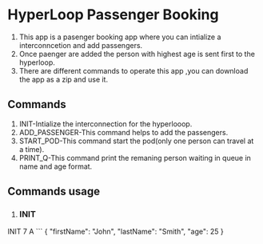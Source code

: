 # HyperLoop Passenger Booking

1. This app is a pasenger booking app where you can intialize a interconncetion and add passengers.
2. Once paenger are added the person with highest age is sent first to the hyperloop.
3. There are different commands to operate this app ,you can download the app as a zip and use it.

## Commands

1. INIT-Intialize the interconnection for the hyperlooop.
2. ADD_PASSENGER-This command helps to add the passengers.
3. START_POD-This command start the pod(only one person can travel at a time).
4. PRINT_Q-This command print the remaning person waiting in queue in name and age format.

## Commands usage
1. ### INIT
 INIT 7 A
 	```
{
  "firstName": "John",
  "lastName": "Smith",
  "age": 25
}
```

